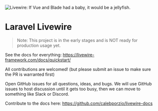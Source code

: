 ![Livewire: If Vue and Blade had a baby, it would be a jellyfish.](github_banner.png)

# Laravel Livewire

> Note: This project is in the early stages and is NOT ready for production usage yet.

See the docs for everything: https://livewire-framework.com/docs/quickstart/

All contributions are welcomed! (but please submit an issue to make sure the PR is warranted first)

Open GitHub issues for all questions, ideas, and bugs. We will use GitHub issues to host discussion until it gets too busy, then we can move to something like Slack or Discord.

Contribute to the docs here: https://github.com/calebporzio/livewire-docs
